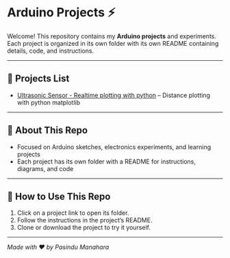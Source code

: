 # Arduino Projects ⚡

Welcome! This repository contains my **Arduino projects** and experiments.  
Each project is organized in its own folder with its own README containing details, code, and instructions.

---

## 📂 Projects List

- [Ultrasonic Sensor - Realtime plotting with python](Ultrasonic-Sensor-Realtime-Plotting/README.md) – Distance plotting with python matplotlib
  

---

## 📝 About This Repo
- Focused on Arduino sketches, electronics experiments, and learning projects  
- Each project has its own folder with a README for instructions, diagrams, and code  

---

## 📌 How to Use This Repo
1. Click on a project link to open its folder.  
2. Follow the instructions in the project’s README.  
3. Clone or download the project to try it yourself.

---

*Made with ❤️ by Pasindu Manahara*
